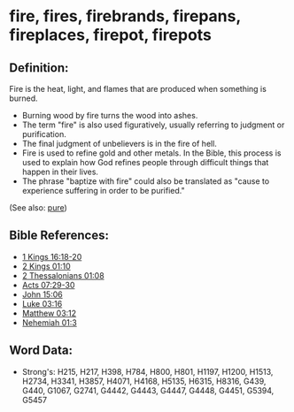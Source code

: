# fire, fires, firebrands, firepans, fireplaces, firepot, firepots #

## Definition: ##

Fire is the heat, light, and flames that are produced when something is burned.

* Burning wood by fire turns the wood into ashes.
* The term "fire" is also used figuratively, usually referring to judgment or purification.
* The final judgment of unbelievers is in the fire of hell.
* Fire is used to refine gold and other metals. In the Bible, this process is used to explain how God refines people through difficult things that happen in their lives.
* The phrase "baptize with fire" could also be translated as "cause to experience suffering in order to be purified."

(See also: [pure](../kt/purify.md))

## Bible References: ##

* [1 Kings 16:18-20](rc://en/tn/help/1ki/16/18)
* [2 Kings 01:10](rc://en/tn/help/2ki/01/10)
* [2 Thessalonians 01:08](rc://en/tn/help/2th/01/08)
* [Acts 07:29-30](rc://en/tn/help/act/07/29)
* [John 15:06](rc://en/tn/help/jhn/15/06)
* [Luke 03:16](rc://en/tn/help/luk/03/16)
* [Matthew 03:12](rc://en/tn/help/mat/03/12)
* [Nehemiah 01:3](rc://en/tn/help/neh/01/3)

## Word Data: ##

* Strong's: H215, H217, H398, H784, H800, H801, H1197, H1200, H1513, H2734, H3341, H3857, H4071, H4168, H5135, H6315, H8316, G439, G440, G1067, G2741, G4442, G4443, G4447, G4448, G4451, G5394, G5457
